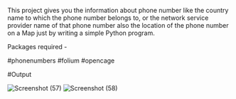 This project gives you the information about phone number like the country name to which the phone number belongs to, or the network
service provider name of that phone number also the location of the phone number on a Map just by writing a simple Python program.

Packages required - 

#phonenumbers #folium #opencage

#Output

![Screenshot (57)](https://github.com/krishnnaa15/krishnnaa15/assets/141332207/261276fb-3e75-431e-b100-544db397b5bb)
![Screenshot (58)](https://github.com/krishnnaa15/krishnnaa15/assets/141332207/7a810058-3dba-4a4f-a4ae-975686d33cfc)
